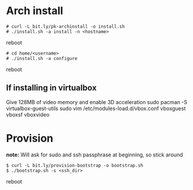 # Arch install

    # curl -L bit.ly/pk-archinstall -o install.sh
    # ./install.sh -a install -n <hostname>

reboot

    # cd home/<username>
    # ./install.sh -a configure

reboot

## If installing in virtualbox

Give 128MB of video memory and enable 3D acceleration
sudo pacman -S virtualbox-guest-utils
sudo vim /etc/modules-load.d/vbox.conf
vboxguest
vboxsf
vboxvideo

# Provision

**note:** Will ask for sudo and ssh passphrase at beginning, so stick around

    $ curl -L bit.ly/provision-bootstrap -o bootstrap.sh
    $ ./bootstrap.sh -s <ssh_dir>

reboot

